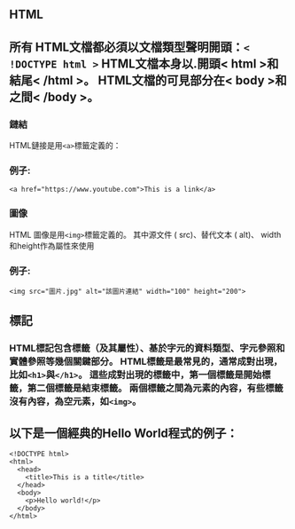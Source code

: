 ## HTML
所有 HTML文檔都必須以文檔類型聲明開頭：```< !DOCTYPE html >```
HTML文檔本身以.開頭< html >和結尾< /html >。
HTML文檔的可見部分在< body >和之間< /body >。
 ---
### 鏈結
HTML鏈接是用```<a>```標籤定義的：
### 例子:
```
<a href="https://www.youtube.com">This is a link</a>
```
### 圖像
HTML 圖像是用```<img>```標籤定義的。
其中源文件 ( src)、替代文本 ( alt)、 width和height作為屬性來使用
### 例子:
```
<img src="圖片.jpg" alt="該圖片連結" width="100" height="200">
```
## 標記
### HTML標記包含標籤（及其屬性）、基於字元的資料類型、字元參照和實體參照等幾個關鍵部分。 HTML標籤是最常見的，通常成對出現，比如```<h1>```與```</h1>```。 這些成對出現的標籤中，第一個標籤是開始標籤，第二個標籤是結束標籤。 兩個標籤之間為元素的內容，有些標籤沒有內容，為空元素，如```<img>```。
## 以下是一個經典的Hello World程式的例子：
```
<!DOCTYPE html>
<html>
  <head>
    <title>This is a title</title>
  </head>
  <body>
    <p>Hello world!</p>
  </body>
</html>
```


